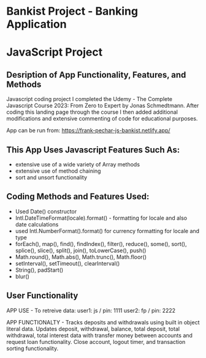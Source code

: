 # Bankist Project - Banking Application 
# JavaScript Project
## Desription of App Functionality, Features, and Methods

Javascript coding project I completed the Udemy - The Complete Javascript Course 2023: From Zero to Expert by Jonas Schmedtmann. After coding this landing page through the course I then added additional modifications and extensive commenting of code for educational purposes.

App can be run from: https://frank-pechar-js-bankist.netlify.app/

## This App Uses Javascript Features Such As:

- extensive use of a wide variety of Array methods
- extensive use of method chaining 
- sort and unsort functionality 

## Coding Methods and Features Used:

- Used Date() constructor 
- Intl.DateTimeFormat(locale).format() - formatting for locale and also date calculations
- used Intl.NumberFormat().format() for currency formatting for locale and type
- forEach(), map(), find(), findIndex(), filter(), reduce(), some(), sort(), splice(), slice(), split(), join(), toLowerCase(), push()
- Math.round(), Math.abs(), Math.trunc(), Math.floor()
- setInterval(), setTimeout(), clearInterval()
- String(), padStart()
- blur()

## User Functionality

APP USE -
To retreive data:
user1: js / pin: 1111
user2: fp / pin: 2222

APP FUNCTIONALTY -
Tracks deposits and withdrawals using built in object literal data. Updates deposit, withdrawal, balance, total deposit, total withdrawal, total interest data with transfer money between accounts and request loan functionality. Close account, logout timer, and transaction sorting functionality.

